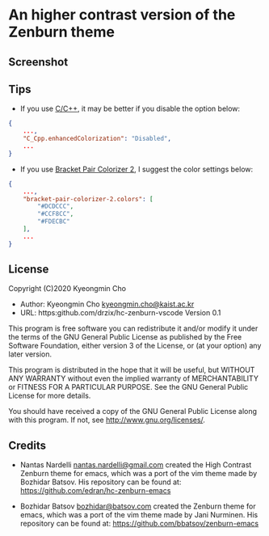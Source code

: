 # An higher contrast version of the Zenburn theme

## Screenshot

## Tips

- If you use [C/C++](https://github.com/microsoft/vscode-cpptools), it may be better if you disable the option below:

```json
{
    ...,
    "C_Cpp.enhancedColorization": "Disabled",
    ...
}
```

- If you use [Bracket Pair Colorizer 2](https://github.com/CoenraadS/Bracket-Pair-Colorizer-2), I suggest the color settings below:

```json
{
    ...,
    "bracket-pair-colorizer-2.colors": [
        "#DCDCCC",
        "#CCF8CC",
        "#FDECBC"
    ],
    ...
}
```

## License

Copyright (C)2020 Kyeongmin Cho

- Author: Kyeongmin Cho <kyeongmin.cho@kaist.ac.kr>
- URL: https:github.com/drzix/hc-zenburn-vscode
Version 0.1

This program is free software you can redistribute it and/or modify
it under the terms of the GNU General Public License as published by
the Free Software Foundation, either version 3 of the License, or
(at your option) any later version.

This program is distributed in the hope that it will be useful,
but WITHOUT ANY WARRANTY without even the implied warranty of
MERCHANTABILITY or FITNESS FOR A PARTICULAR PURPOSE.  See the
GNU General Public License for more details.

You should have received a copy of the GNU General Public License
along with this program.  If not, see <http://www.gnu.org/licenses/>.

## Credits

- Nantas Nardelli <nantas.nardelli@gmail.com> created the High Contrast
Zenburn theme for emacs, which was a port of the vim theme made by Bozhidar Batsov. His repository can be found at: https://github.com/edran/hc-zenburn-emacs

- Bozhidar Batsov <bozhidar@batsov.com> created the Zenburn theme
for emacs, which was a port of the vim theme made by Jani Nurminen.
His repository can be found at: https://github.com/bbatsov/zenburn-emacs
